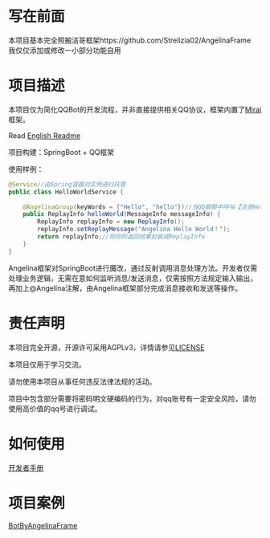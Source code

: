 # 写在前面

本项目基本完全照搬洁哥框架https://github.com/Strelizia02/AngelinaFrame  
我仅仅添加或修改一小部分功能自用

# 项目描述

本项目仅为简化QQBot的开发流程，并非直接提供相关QQ协议，框架内置了[Mirai](https://github.com/mamoe/mirai)框架。

Read [English Readme](https://github.com/Strelizia02/AngelinaFrame/blob/master/Readme-en.md)

项目构建：SpringBoot + QQ框架

使用样例：

```java
@Service//由Spring容器对实例进行托管
public class HelloWorldService {
    
    @AngelinaGroup(keyWords = {"Hello", "hello"})//当QQ群聊中呼叫【洁哥Hello】或【洁哥hello】时，调用该方法
    public ReplayInfo helloWorld(MessageInfo messageInfo) {
        ReplayInfo replayInfo = new ReplayInfo();
        replayInfo.setReplayMessage("Angelina Hello World！");
        return replayInfo;//将你的返回结果封装成ReplayInfo
    }
}
```

Angelina框架对SpringBoot进行魔改，通过反射调用消息处理方法。开发者仅需处理业务逻辑，无需在意如何监听消息/发送消息，仅需按照方法规定输入输出，再加上@Angelina注解，由Angelina框架部分完成消息接收和发送等操作。


# 责任声明

本项目完全开源，开源许可采用AGPLv3，详情请参见[LICENSE](https://github.com/Strelizia02/AngelinaFrame/blob/master/LICENSE)

本项目仅用于学习交流。

请勿使用本项目从事任何违反法律法规的活动。

项目中包含部分需要将密码明文硬编码的行为，对qq账号有一定安全风险，请勿使用高价值的qq号进行调试。

# 如何使用

[开发者手册](https://github.com/Strelizia02/AngelinaFrame/wiki)

# 项目案例

[BotByAngelinaFrame](https://github.com/Strelizia02/AngelinaBot)
